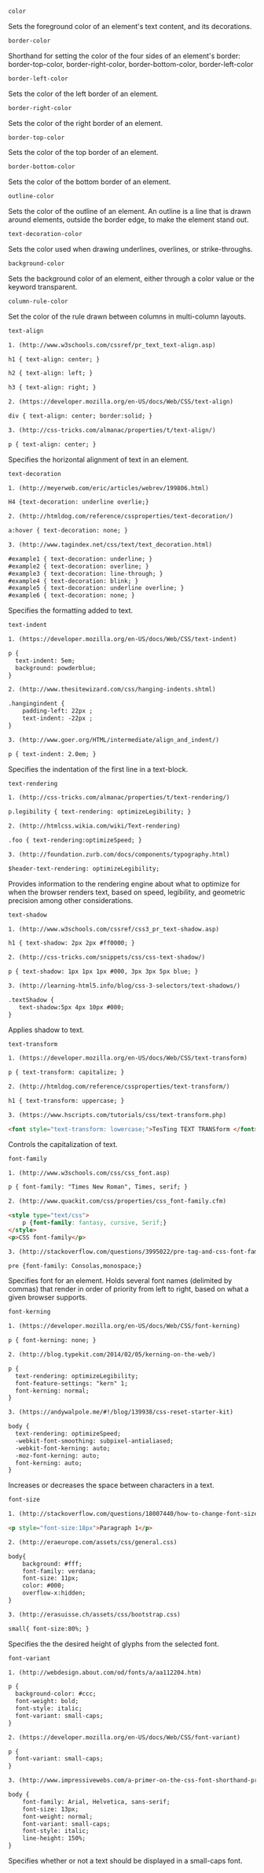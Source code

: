 ```html
color
```
Sets the foreground color of an element's text content, and its decorations.

```html
border-color
```
Shorthand for setting the color of the four sides of an element's border: border-top-color, border-right-color, border-bottom-color, border-left-color

```html
border-left-color
```
Sets the color of the left border of an element.

```html
border-right-color
```
Sets the color of the right border of an element.

```html
border-top-color
```
Sets the color of the top border of an element.

```html
border-bottom-color
```
Sets the color of the bottom border of an element.

```html
outline-color
```
Sets the color of the outline of an element. An outline is a line that is drawn around elements, outside the border edge, to make the element stand out.

```html
text-decoration-color
```
Sets the color used when drawing underlines, overlines, or strike-throughs.

```html
background-color
```
Sets the background color of an element, either through a color value or the keyword transparent.

```html
column-rule-color
```
Set the color of the rule drawn between columns in multi-column layouts.

```html
text-align

1. (http://www.w3schools.com/cssref/pr_text_text-align.asp)

h1 { text-align: center; }

h2 { text-align: left; }

h3 { text-align: right; }

2. (https://developer.mozilla.org/en-US/docs/Web/CSS/text-align)

div { text-align: center; border:solid; }

3. (http://css-tricks.com/almanac/properties/t/text-align/)

p { text-align: center; }
```
Specifies the horizontal alignment of text in an element.

```html
text-decoration

1. (http://meyerweb.com/eric/articles/webrev/199806.html)

H4 {text-decoration: underline overlie;}

2. (http://htmldog.com/reference/cssproperties/text-decoration/)

a:hover { text-decoration: none; }

3. (http://www.tagindex.net/css/text/text_decoration.html)

#example1 { text-decoration: underline; }
#example2 { text-decoration: overline; }
#example3 { text-decoration: line-through; }
#example4 { text-decoration: blink; }
#example5 { text-decoration: underline overline; }
#example6 { text-decoration: none; }

```
Specifies the formatting added to text.

```html
text-indent

1. (https://developer.mozilla.org/en-US/docs/Web/CSS/text-indent)

p {
  text-indent: 5em;
  background: powderblue;
}

2. (http://www.thesitewizard.com/css/hanging-indents.shtml)

.hangingindent {
    padding-left: 22px ;
    text-indent: -22px ;
}

3. (http://www.goer.org/HTML/intermediate/align_and_indent/)

p { text-indent: 2.0em; }
```
Specifies the indentation of the first line in a text-block.

```html
text-rendering

1. (http://css-tricks.com/almanac/properties/t/text-rendering/)

p.legibility { text-rendering: optimizeLegibility; }

2. (http://htmlcss.wikia.com/wiki/Text-rendering)

.foo { text-rendering:optimizeSpeed; }

3. (http://foundation.zurb.com/docs/components/typography.html)

$header-text-rendering: optimizeLegibility;

```
Provides information to the rendering engine about what to optimize for when the browser renders text, based on speed, legibility, and geometric precision among other considerations.

```html
text-shadow

1. (http://www.w3schools.com/cssref/css3_pr_text-shadow.asp)

h1 { text-shadow: 2px 2px #ff0000; }

2. (http://css-tricks.com/snippets/css/css-text-shadow/)

p { text-shadow: 1px 1px 1px #000, 3px 3px 5px blue; }

3. (http://learning-html5.info/blog/css-3-selectors/text-shadows/)

.textShadow {
   text-shadow:5px 4px 10px #000;
}
```
Applies shadow to text.

```html
text-transform

1. (https://developer.mozilla.org/en-US/docs/Web/CSS/text-transform)

p { text-transform: capitalize; }

2. (http://htmldog.com/reference/cssproperties/text-transform/)

h1 { text-transform: uppercase; }

3. (https://www.hscripts.com/tutorials/css/text-transform.php)

<font style="text-transform: lowercase;">TesTing TEXT TRANSform </font>
```
Controls the capitalization of text.

```html
font-family

1. (http://www.w3schools.com/css/css_font.asp)

p { font-family: "Times New Roman", Times, serif; }

2. (http://www.quackit.com/css/properties/css_font-family.cfm)

<style type="text/css">
    p {font-family: fantasy, cursive, Serif;}
</style>
<p>CSS font-family</p>

3. (http://stackoverflow.com/questions/3995022/pre-tag-and-css-font-family)

pre {font-family: Consolas,monospace;}
```
Specifies font for an element. Holds several font names (delimited by commas) that render in order of priority from left to right, based on what a given browser supports.

```html
font-kerning

1. (https://developer.mozilla.org/en-US/docs/Web/CSS/font-kerning)

p { font-kerning: none; }

2. (http://blog.typekit.com/2014/02/05/kerning-on-the-web/)

p {
  text-rendering: optimizeLegibility;
  font-feature-settings: "kern" 1;
  font-kerning: normal;
}

3. (https://andywalpole.me/#!/blog/139938/css-reset-starter-kit)

body {
  text-rendering: optimizeSpeed;
  -webkit-font-smoothing: subpixel-antialiased;
  -webkit-font-kerning: auto;
  -moz-font-kerning: auto;
  font-kerning: auto;
}

```
Increases or decreases the space between characters in a text.

```html
font-size

1. (http://stackoverflow.com/questions/18007440/how-to-change-font-size-in-html5)

<p style="font-size:18px">Paragraph 1</p>

2. (http://eraeurope.com/assets/css/general.css)

body{
	background: #fff;
	font-family: verdana;
	font-size: 11px;
	color: #000;
	overflow-x:hidden;
}

3. (http://erasuisse.ch/assets/css/bootstrap.css)

small{ font-size:80%; }
```
Specifies the the desired height of glyphs from the selected font.

```html
font-variant

1. (http://webdesign.about.com/od/fonts/a/aa112204.htm)

p {
  background-color: #ccc;
  font-weight: bold;
  font-style: italic;
  font-variant: small-caps;
}

2. (https://developer.mozilla.org/en-US/docs/Web/CSS/font-variant)

p {
  font-variant: small-caps;
}

3. (http://www.impressivewebs.com/a-primer-on-the-css-font-shorthand-property/)

body {
	font-family: Arial, Helvetica, sans-serif;
	font-size: 13px;
	font-weight: normal;
	font-variant: small-caps;
	font-style: italic;
	line-height: 150%;
}
```
Specifies whether or not a text should be displayed in a small-caps font.
